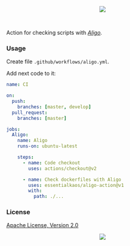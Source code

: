 <p align="center"><a href="#readme"><img src="https://gh.kaos.st/aligo-action.svg"/></a></p>

<br/>

Action for checking scripts with [_Aligo_](https://kaos.sh/aligo).

### Usage

Create file `.github/workflows/aligo.yml`.

Add next code to it:

```yml
name: CI

on:
  push:
    branches: [master, develop]
  pull_request:
    branches: [master]

jobs:
  Aligo:
    name: Aligo
    runs-on: ubuntu-latest

    steps:
      - name: Code checkout
        uses: actions/checkout@v2

      - name: Check dockerfiles with Aligo
        uses: essentialkaos/aligo-action@v1
        with:
          path: ./...

```

### License

[Apache License, Version 2.0](https://www.apache.org/licenses/LICENSE-2.0)

<p align="center"><a href="https://essentialkaos.com"><img src="https://gh.kaos.st/ekgh.svg"/></a></p>
